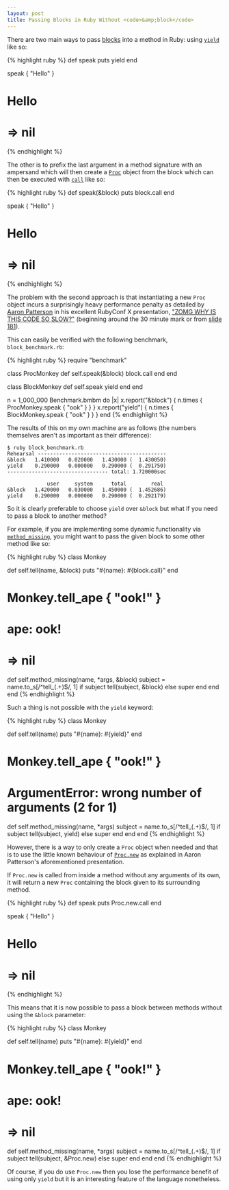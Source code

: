 ```yaml
---
layout: post
title: Passing Blocks in Ruby Without <code>&amp;block</code>
---
```


There are two main ways to pass [blocks][Containers, Blocks, and Iterators] into a method in Ruby:
using [`yield`][yield] like so:

{% highlight ruby %}
def speak
  puts yield
end

speak { "Hello" }
# Hello
#  => nil
{% endhighlight %}

The other is to prefix the last argument in a method signature with an ampersand
which will then create a [`Proc`][Proc] object from the block which can then be executed
with [`call`][call] like so:

{% highlight ruby %}
def speak(&block)
  puts block.call
end

speak { "Hello" }
# Hello
#  => nil
{% endhighlight %}

The problem with the second approach is that instantiating a new `Proc` object incurs
a surprisingly heavy performance penalty as detailed by [Aaron Patterson][] in his
excellent RubyConf X presentation, ["ZOMG WHY IS THIS CODE SO SLOW?"][ZOMG]
(beginning around the 30 minute mark or from [slide 181][ZOMG Slides]).

This can easily be verified with the following benchmark, `block_benchmark.rb`:

{% highlight ruby %}
require "benchmark"

class ProcMonkey
  def self.speak(&block)
    block.call
  end
end

class BlockMonkey
  def self.speak
    yield
  end
end

n = 1_000_000
Benchmark.bmbm do |x|
  x.report("&block") { n.times { ProcMonkey.speak  { "ook" } } }
  x.report("yield")  { n.times { BlockMonkey.speak { "ook" } } }
end
{% endhighlight %}

The results of this on my own machine are as follows (the numbers themselves aren't
as important as their difference):

    $ ruby block_benchmark.rb 
    Rehearsal ------------------------------------------
    &block   1.410000   0.020000   1.430000 (  1.430050)
    yield    0.290000   0.000000   0.290000 (  0.291750)
    --------------------------------- total: 1.720000sec

                 user     system      total        real
    &block   1.420000   0.030000   1.450000 (  1.452686)
    yield    0.290000   0.000000   0.290000 (  0.292179)

So it is clearly preferable to choose `yield` over `&block` but what if you need to
pass a block to another method?

For example, if you are implementing some dynamic functionality via
[`method_missing`][method_missing], you might want to pass the given block to some
other method like so:

{% highlight ruby %}
class Monkey

  def self.tell(name, &block)
    puts "#{name}: #{block.call}"
  end

  # Monkey.tell_ape { "ook!" }
  # ape: ook!
  #  => nil
  def self.method_missing(name, *args, &block)
    subject = name.to_s[/^tell_(.+)$/, 1]
    if subject
      tell(subject, &block)
    else
      super
    end
  end
end
{% endhighlight %}

Such a thing is not possible with the `yield` keyword:

{% highlight ruby %}
class Monkey

  def self.tell(name)
    puts "#{name}: #{yield}"
  end

  # Monkey.tell_ape { "ook!" }
  # ArgumentError: wrong number of arguments (2 for 1)
  def self.method_missing(name, *args)
    subject = name.to_s[/^tell_(.+)$/, 1]
    if subject
      tell(subject, yield)
    else
      super
    end
  end
end
{% endhighlight %}

However, there is a way to only create a `Proc` object when needed and that is
to use the little known behaviour of [`Proc.new`][Proc.new] as explained in
Aaron Patterson's aforementioned presentation.

If `Proc.new` is called from inside a method without any arguments of its own,
it will return a new `Proc` containing the block given to its surrounding method.

{% highlight ruby %}
def speak
  puts Proc.new.call
end

speak { "Hello" }
# Hello
#  => nil
{% endhighlight %}

This means that it is now possible to pass a block between methods without using the
`&block` parameter:

{% highlight ruby %}
class Monkey

  def self.tell(name)
    puts "#{name}: #{yield}"
  end

  # Monkey.tell_ape { "ook!" }
  # ape: ook!
  #  => nil
  def self.method_missing(name, *args)
    subject = name.to_s[/^tell_(.+)$/, 1]
    if subject
      tell(subject, &Proc.new)
    else
      super
    end
  end
end
{% endhighlight %}

Of course, if you do use `Proc.new` then you lose the performance benefit of using
only `yield` but it is an interesting feature of the language nonetheless.

  [Aaron Patterson]: http://tenderlovemaking.com
  [Containers, Blocks, and Iterators]: http://ruby-doc.org/docs/ProgrammingRuby/html/tut_containers.html
  [Proc.new]: http://www.ruby-doc.org/core/classes/Proc.html#M000547
  [Proc]: http://www.ruby-doc.org/core/classes/Proc.html
  [ZOMG]: http://confreaks.net/videos/427-rubyconf2010-zomg-why-is-this-code-so-slow
  [ZOMG Slides]: http://www.slideshare.net/tenderlove/zomg-why-is-this-code-so-slow/181
  [call]: http://www.ruby-doc.org/core/classes/Proc.html#M000548
  [method_missing]: http://ruby-doc.org/docs/ProgrammingRuby/html/ref_c_object.html#Object.method_missing
  [yield]: http://ruby-doc.org/docs/keywords/1.9/files/keywords_rb.html#M000042
